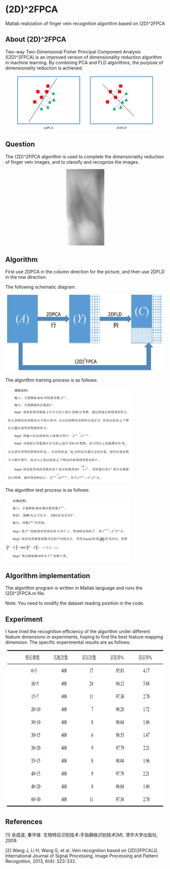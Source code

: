 # (2D)^2FPCA
Matlab realization of finger vein recognition algorithm based on (2D)^2FPCA

## About (2D)^2FPCA

Two-way Two-Dimensional Fisher Principal Component Analysis ((2D)^2FPCA) is an improved version of dimensionality reduction algorithm in machine learning.
By combining PCA and FLD algorithms, the purpose of dimensionality reduction is achieved.

<p align="center">
  <img width="447" height="173" src=./picture/pca-fld.png>
</p>

## Question

The (2D)^2FPCA algorithm is used to complete the dimensionality reduction of finger vein images, and to classify and recognize the images.

<p align="center">
  <img width="120" height="240" src=./picture/finger_vein.bmp>
</p>

## Algorithm

First use 2DPCA in the column direction for the picture, and then use 2DFLD in the row direction.

The following schematic diagram.

<p align="center">
  <img width="558" height="245" src=./picture/(2D)2FPCA.png>
</p>

The algorithm training process is as follows:

<p align="left">
  <img width="403" height="298" src=./picture/train.png>
</p>

The algorithm test process is as follows:

<p align="left">
  <img width="392" height="202" src=./picture/test.png>
</p>


## Algorithm implementation

The algorithm program is written in Matlab language and runs the (2D)^2FPCA.m file. 

Note: You need to modify the dataset reading position in the code.

## Experiment

I have tried the recognition efficiency of the algorithm under different feature dimensions in experiments, hoping to find the best feature mapping dimension. The specific experimental results are as follows:

<p align="center">
  <img width="824" height="498" src=./picture/result.png>
</p>


## References

[1] 余成波, 秦华锋. 生物特征识别技术:手指静脉识别技术[M]. 清华大学出版社, 2009.

[2] Wang J, Li H, Wang G, et al. Vein recognition based on (2D)2FPCA[J]. International Journal of Signal Processing, Image Processing and Pattern Recognition, 2013, 6(4): 323-332.

